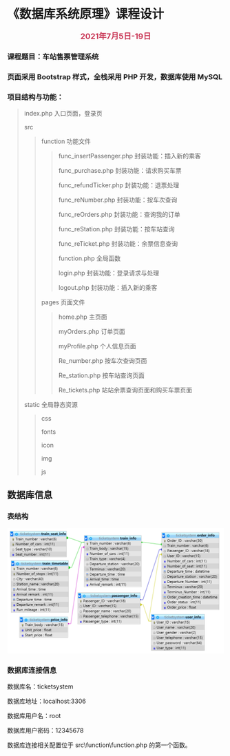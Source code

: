 # 《数据库系统原理》课程设计

<p align=center style="font-weight:bold; font-size:18px; color:#c93756">2021年7月5日-19日</p>

### 课程题目：车站售票管理系统

### 页面采用 Bootstrap 样式，全栈采用 PHP 开发，数据库使用 MySQL

### 项目结构与功能：

> index.php 入口页面，登录页
>
> src
>
>> function 功能文件
>>
>>> func_insertPassenger.php 封装功能：插入新的乘客
>>>
>>> func_purchase.php 封装功能：请求购买车票
>>>
>>> func_refundTicker.php 封装功能：退票处理
>>>
>>> func_reNumber.php 封装功能：按车次查询
>>>
>>> func_reOrders.php 封装功能：查询我的订单
>>>
>>> func_reStation.php 封装功能：按车站查询
>>>
>>> func_reTicket.php 封装功能：余票信息查询
>>>
>>> function.php 全局函数
>>>
>>> login.php 封装功能：登录请求与处理
>>>
>>> logout.php 封装功能：插入新的乘客
>>>
>> pages 页面文件
>>
>>> home.php 主页面
>>>
>>> myOrders.php 订单页面
>>>
>>> myProfile.php 个人信息页面
>>>
>>> Re_number.php 按车次查询页面
>>>
>>> Re_station.php 按车站查询页面
>>>
>>> Re_tickets.php 站站余票查询页面和购买车票页面
>>>
> static 全局静态资源
>
>> css
>>
>> fonts
>>
>> icon
>>
>> img
>>
>>js

## 数据库信息

### 表结构

<img src='static\img\表结构.png'>

### 数据库连接信息

数据库名：ticketsystem

数据库地址：localhost:3306

数据库用户名：root

数据库用户密码：12345678

数据库连接相关配置位于 src\function\function.php 的第一个函数。